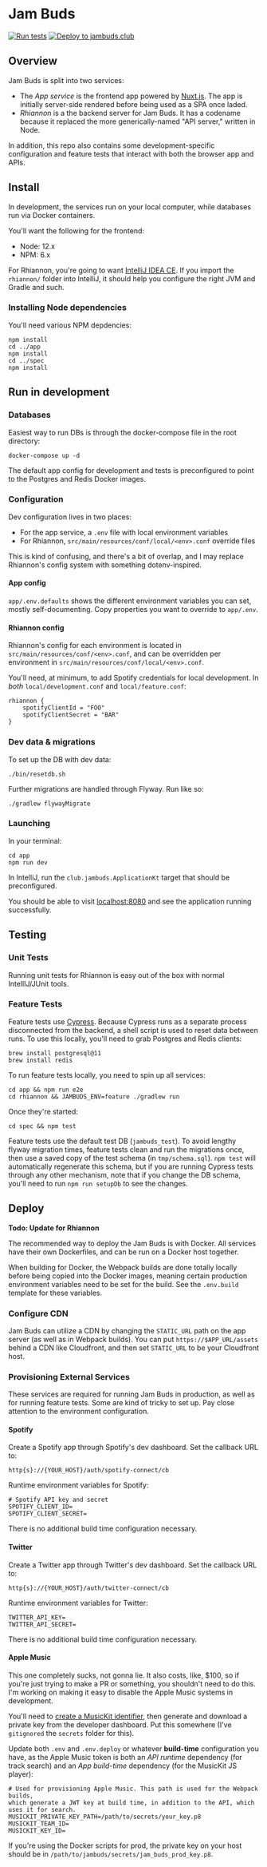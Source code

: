 # Jam Buds

[![Run tests](https://github.com/thomasboyt/jam-buds/workflows/Run%20Tests/badge.svg)](https://github.com/thomasboyt/jam-buds/actions?query=workflow%3A%22Run+Tests%22) [![Deploy to jambuds.club](https://github.com/thomasboyt/jambuds-ops/workflows/Deploy%20to%20jambuds.club/badge.svg?event=workflow_dispatch)](https://github.com/thomasboyt/jambuds-ops/actions?query=workflow%3A%22Deploy+to+jambuds.club%22)

## Overview

Jam Buds is split into two services:

* The *App service* is the frontend app powered by [Nuxt.js](https://nuxtjs.org/). The app is initially server-side rendered before being used as a SPA once laded.
* *Rhiannon* is a the backend server for Jam Buds. It has a codename because it replaced the more generically-named "API server," written in Node.

In addition, this repo also contains some development-specific configuration and feature tests that interact with both the browser app and APIs.

## Install

In development, the services run on your local computer, while databases run via Docker containers.

You'll want the following for the frontend:

- Node: 12.x
- NPM: 6.x

For Rhiannon, you're going to want [IntelliJ IDEA CE](https://www.jetbrains.com/idea/). If you import the `rhiannon/` folder into IntelliJ, it should help you configure the right JVM and Gradle and such.

### Installing Node dependencies

You'll need various NPM depdencies:

```
npm install
cd ../app
npm install
cd ../spec
npm install
```

## Run in development

### Databases

Easiest way to run DBs is through the docker-compose file in the root directory:

```
docker-compose up -d
```

The default app config for development and tests is preconfigured to point to the Postgres and Redis Docker images.

### Configuration

Dev configuration lives in two places:

* For the app service, a `.env` file with local environment variables
* For Rhiannon, `src/main/resources/conf/local/<env>.conf` override files

This is kind of confusing, and there's a bit of overlap, and I may replace Rhiannon's config system with something dotenv-inspired.

#### App config

`app/.env.defaults` shows the different environment variables you can set, mostly self-documenting. Copy properties you want to override to `app/.env`.

#### Rhiannon config

Rhiannon's config for each environment is located in `src/main/resources/conf/<env>.conf`, and can be overridden per environment in `src/main/resources/conf/local/<env>.conf`.

You'll need, at minimum, to add Spotify credentials for local development. In _both_ `local/development.conf` and `local/feature.conf`:

```
rhiannon {
    spotifyClientId = "FOO"
    spotifyClientSecret = "BAR"
}
```

### Dev data & migrations

To set up the DB with dev data:

```
./bin/resetdb.sh
```

Further migrations are handled through Flyway. Run like so:

```
./gradlew flywayMigrate
```

### Launching

In your terminal:

```
cd app
npm run dev
```

In IntelliJ, run the `club.jambuds.ApplicationKt` target that should be preconfigured.

You should be able to visit [localhost:8080](http://localhost:8080) and see the application running successfully.

## Testing

### Unit Tests

Running unit tests for Rhiannon is easy out of the box with normal IntellIJ/JUnit tools.

### Feature Tests

Feature tests use [Cypress](https://www.cypress.io/). Because Cypress runs as a separate process disconnected from the backend, a shell script is used to reset data between runs. To use this locally, you'll need to grab Postgres and Redis clients:

```
brew install postgresql@11
brew install redis
```

To run feature tests locally, you need to spin up all services:

```
cd app && npm run e2e
cd rhiannon && JAMBUDS_ENV=feature ./gradlew run
```

Once they're started:

```
cd spec && npm test
```

Feature tests use the default test DB (`jambuds_test`). To avoid lengthy flyway migration times, feature tests clean and run the migrations once, then use a saved copy of the test schema (in `tmp/schema.sql`). `npm test` will automatically regenerate this schema, but if you are running Cypress tests through any other mechanism, note that if you change the DB schema, you'll need to run `npm run setupDb` to see the changes.

## Deploy

**Todo: Update for Rhiannon**

The recommended way to deploy the Jam Buds is with Docker. All services have their own Dockerfiles, and can be run on a Docker host together.

When building for Docker, the Webpack builds are done totally locally before being copied into the Docker images, meaning certain production environment variables need to be set for the build. See the `.env.build` template for these variables.

### Configure CDN

Jam Buds can utilize a CDN by changing the `STATIC_URL` path on the app server (as well as in Webpack builds). You can put `https://$APP_URL/assets` behind a CDN like Cloudfront, and then set `STATIC_URL` to be your Cloudfront host.

### Provisioning External Services

These services are required for running Jam Buds in production, as well as for running feature tests. Some are kind of tricky to set up. Pay close attention to the environment configuration.

#### Spotify

Create a Spotify app through Spotify's dev dashboard. Set the callback URL to:

```
http{s}://{YOUR_HOST}/auth/spotify-connect/cb
```

Runtime environment variables for Spotify:

```
# Spotify API key and secret
SPOTIFY_CLIENT_ID=
SPOTIFY_CLIENT_SECRET=
```

There is no additional build time configuration necessary.

#### Twitter

Create a Twitter app through Twitter's dev dashboard. Set the callback URL to:

```
http{s}://{YOUR_HOST}/auth/twitter-connect/cb
```

Runtime environment variables for Twitter:

```
TWITTER_API_KEY=
TWITTER_API_SECRET=
```

There is no additional build time configuration necessary.

#### Apple Music

This one completely sucks, not gonna lie. It also costs, like, $100, so if you're just trying to make a PR or something, you shouldn't need to do this. I'm working on making it easy to disable the Apple Music systems in development.

You'll need to [create a MusicKit identifier](https://help.apple.com/developer-account/#/devce5522674), then generate and download a private key from the developer dashboard. Put this somewhere (I've `gitignored` the `secrets` folder for this).

Update both `.env` and `.env.deploy` or whatever **build-time** configuration you have, as the Apple Music token is both an *API runtime* dependency (for track search) and an *App build-time* dependency (for the MusicKit JS player):

```
# Used for provisioning Apple Music. This path is used for the Webpack builds,
which generate a JWT key at build time, in addition to the API, which uses it for search.
MUSICKIT_PRIVATE_KEY_PATH=/path/to/secrets/your_key.p8
MUSICKIT_TEAM_ID=
MUSICKIT_KEY_ID=
```

If you're using the Docker scripts for prod, the private key on your host should be in `/path/to/jambuds/secrets/jam_buds_prod_key.p8`.